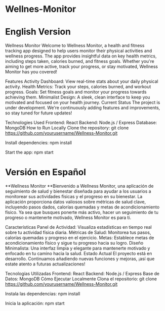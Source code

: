 # Wellnes-Monitor

# English Version

Wellness Monitor
Welcome to Wellness Monitor, a health and fitness tracking app designed to help users monitor their physical activities and wellness progress. The app provides insightful data on key health metrics, including steps taken, calories burned, and fitness goals. Whether you're aiming to get more active, track your progress, or stay motivated, Wellness Monitor has you covered!

Features
Activity Dashboard: View real-time stats about your daily physical activity.
Health Metrics: Track your steps, calories burned, and workout progress.
Goals: Set fitness goals and monitor your progress towards achieving them.
Minimalist Design: A sleek, clean interface to keep you motivated and focused on your health journey.
Current Status
The project is under development. We're continuously adding features and improvements, so stay tuned for future updates!

Technologies Used
Frontend: React
Backend: Node.js / Express
Database: MongoDB
How to Run Locally
Clone the repository:
git clone https://github.com/yourusername/Wellness-Monitor.git

Install dependencies:
npm install

Start the app:
npm start

# Versión en Español

**Wellness Monitor
**Bienvenido a Wellness Monitor, una aplicación de seguimiento de salud y bienestar diseñada para ayudar a los usuarios a monitorear sus actividades físicas y el progreso en su bienestar. La aplicación proporciona datos valiosos sobre métricas de salud clave, incluyendo pasos dados, calorías quemadas y metas de acondicionamiento físico. Ya sea que busques ponerte más activo, hacer un seguimiento de tu progreso o mantenerte motivado, Wellness Monitor es para ti.

Características
Panel de Actividad: Visualiza estadísticas en tiempo real sobre tu actividad física diaria.
Métricas de Salud: Monitorea tus pasos, calorías quemadas y progreso en el ejercicio.
Metas: Establece metas de acondicionamiento físico y sigue tu progreso hacia su logro.
Diseño Minimalista: Una interfaz limpia y elegante para mantenerte motivado y enfocado en tu camino hacia la salud.
Estado Actual
El proyecto está en desarrollo. Continuamos añadiendo nuevas funciones y mejoras, ¡así que estate atento a futuras actualizaciones!

Tecnologías Utilizadas
Frontend: React
Backend: Node.js / Express
Base de Datos: MongoDB
Cómo Ejecutar Localmente
Clona el repositorio:
git clone https://github.com/yourusername/Wellness-Monitor.git

Instala las dependencias:
npm install

Inicia la aplicación:
npm start


